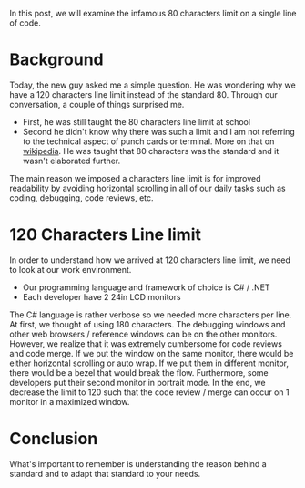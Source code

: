 In this post, we will examine the infamous 80 characters limit on a single line of code.

# Background

Today, the new guy asked me a simple question. He was wondering why we have a 120 characters line limit instead of the standard 80. Through our conversation, a couple of things surprised me.

- First, he was still taught the 80 characters line limit at school
- Second he didn't know why there was such a limit and I am not referring to the technical aspect of punch cards or terminal. More on that on [wikipedia](https://en.wikipedia.org/wiki/Characters_per_line). He was taught that 80 characters was the standard and it wasn't elaborated further.

The main reason we imposed a characters line limit is for improved readability by avoiding horizontal scrolling in all of our daily tasks such as coding, debugging, code reviews, etc.

# 120 Characters Line limit

In order to understand how we arrived at 120 characters line limit, we need to look at our work environment.

- Our programming language and framework of choice is C# / .NET
- Each developer have 2 24in LCD monitors

The C# language is rather verbose so we needed more characters per line. At first, we thought of using 180 characters. The debugging windows and other web browsers / reference windows can be on the other monitors. However, we realize that it was extremely cumbersome for code reviews and code merge. If we put the window on the same monitor, there would be either horizontal scrolling or auto wrap. If we put them in different monitor, there would be a bezel that would break the flow. Furthermore, some developers put their second monitor in portrait mode. In the end, we decrease the limit to 120 such that the code review / merge can occur on 1 monitor in a maximized window. 

# Conclusion

What's important to remember is understanding the reason behind a standard and to adapt that standard to your needs.